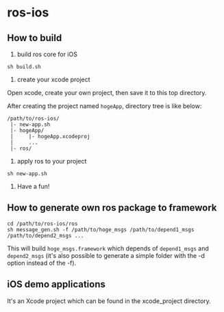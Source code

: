 ros-ios
===========

## How to build

1. build ros core for iOS

```
sh build.sh
```

1. create your xcode project

Open xcode, create your own project, then save it to this top directory.

After creating the project named `hogeApp`, directory tree is like below:

```
/path/to/ros-ios/
 |- new-app.sh
 |- hogeApp/
 |     |- hogeApp.xcodeproj
 |     ...
 |- ros/
```

1. apply ros to your project

```
sh new-app.sh
```

1. Have a fun!

## How to generate own ros package to framework

```
cd /path/to/ros-ios/ros
sh message_gen.sh -f /path/to/hoge_msgs /path/to/depend1_msgs /path/to/depend2_msgs ...
```

This will build `hoge_msgs.framework` which depends of `depend1_msgs` and `depend2_msgs` (it's also 
possible to generate a simple folder with the -d option instead of the -f).

iOS demo applications
---------------------

It's an Xcode project which can be found in the xcode_project directory.
